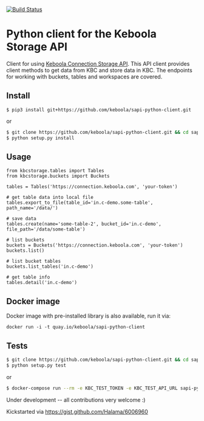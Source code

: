 [![Build Status](https://travis-ci.org/keboola/psapi-python-client.svg?branch=master)](https://travis-ci.org/keboola/sapi-python-client)

# Python client for the Keboola Storage API
Client for using [Keboola Connection Storage API](http://docs.keboola.apiary.io/). This API client provides client methods to get data from KBC and store data in KBC. The endpoints 
for working with buckets, tables and workspaces are covered.

## Install

`$ pip3 install git+https://github.com/keboola/sapi-python-client.git`

or 

```bash
$ git clone https://github.com/keboola/sapi-python-client.git && cd sapi-python-client
$ python setup.py install
```

## Usage 
```
from kbcstorage.tables import Tables
from kbcstorage.buckets import Buckets

tables = Tables('https://connection.keboola.com', 'your-token')

# get table data into local file
tables.export_to_file(table_id='in.c-demo.some-table', path_name='/data/')

# save data
tables.create(name='some-table-2', bucket_id='in.c-demo', file_path='/data/some-table')

# list buckets
buckets = Buckets('https://connection.keboola.com', 'your-token')
buckets.list()

# list bucket tables
buckets.list_tables('in.c-demo')

# get table info
tables.detail('in.c-demo')

```

## Docker image
Docker image with pre-installed library is also available, run it via:

```
docker run -i -t quay.io/keboola/sapi-python-client
```

## Tests

```bash
$ git clone https://github.com/keboola/sapi-python-client.git && cd sapi-python-client
$ python setup.py test
```

or 

```bash
$ docker-compose run --rm -e KBC_TEST_TOKEN -e KBC_TEST_API_URL sapi-python-client -m unittest discover
```

Under development -- all contributions very welcome :)

Kickstarted via https://gist.github.com/Halama/6006960 
